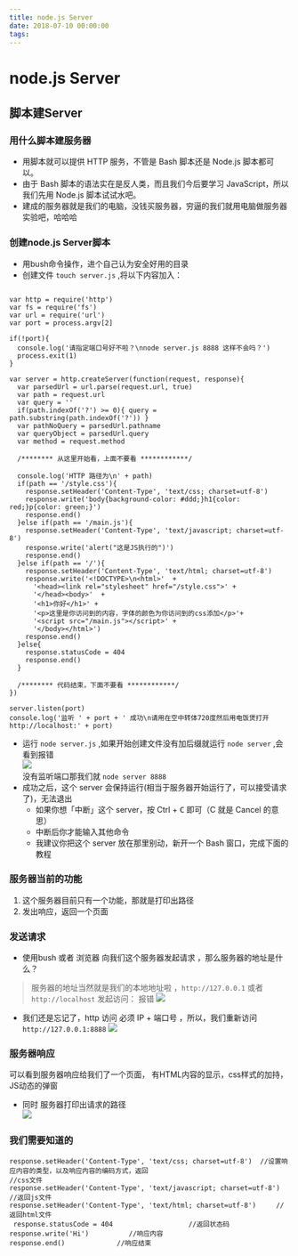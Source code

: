```yaml
---
title: node.js Server
date: 2018-07-10 00:00:00
tags: 
---
```


# node.js Server

## 脚本建Server

### 用什么脚本建服务器
- 用脚本就可以提供 HTTP 服务，不管是 Bash 脚本还是 Node.js 脚本都可以。
- 由于 Bash 脚本的语法实在是反人类，而且我们今后要学习 JavaScript，所以我们先用 Node.js 脚本试试水吧。
- 建成的服务器就是我们的电脑，没钱买服务器，穷逼的我们就用电脑做服务器实验吧，哈哈哈

### 创建node.js Server脚本
- 用bush命令操作，进个自己认为安全好用的目录
- 创建文件 `touch server.js` ,将以下内容加入：

````

var http = require('http')
var fs = require('fs')
var url = require('url')
var port = process.argv[2]

if(!port){
  console.log('请指定端口号好不啦？\nnode server.js 8888 这样不会吗？')
  process.exit(1)
}

var server = http.createServer(function(request, response){
  var parsedUrl = url.parse(request.url, true)
  var path = request.url 
  var query = ''
  if(path.indexOf('?') >= 0){ query = path.substring(path.indexOf('?')) }
  var pathNoQuery = parsedUrl.pathname
  var queryObject = parsedUrl.query
  var method = request.method

  /******** 从这里开始看，上面不要看 ************/

  console.log('HTTP 路径为\n' + path)
  if(path == '/style.css'){
    response.setHeader('Content-Type', 'text/css; charset=utf-8')
    response.write('body{background-color: #ddd;}h1{color: red;}p{color: green;}')
    response.end()
  }else if(path == '/main.js'){
    response.setHeader('Content-Type', 'text/javascript; charset=utf-8')
    response.write('alert("这是JS执行的")')
    response.end()
  }else if(path == '/'){
    response.setHeader('Content-Type', 'text/html; charset=utf-8')
    response.write('<!DOCTYPE>\n<html>'  + 
      '<head><link rel="stylesheet" href="/style.css">' +
      '</head><body>'  +
      '<h1>你好</h1>' +
      '<p>这里是你访问到的内容，字体的颜色为你访问到的css添加</p>'+
      '<script src="/main.js"></script>' +
      '</body></html>')
    response.end()
  }else{
    response.statusCode = 404
    response.end()
  }

  /******** 代码结束，下面不要看 ************/
})

server.listen(port)
console.log('监听 ' + port + ' 成功\n请用在空中转体720度然后用电饭煲打开 http://localhost:' + port)

````

- 运行 `node server.js` ,如果开始创建文件没有加后缀就运行 `node server` ,会看到报错  
	![](http://ww1.sinaimg.cn/large/006WOZytgy1fpbmpoffrjj308002aweh.jpg)  
	没有监听端口那我们就 `node server 8888`
- 成功之后，这个 server 会保持运行(相当于服务器开始运行了，可以接受请求了)，无法退出
	- 如果你想「中断」这个 server，按 <kb>Ctrl</kbd> + <kbd>C</kbd> 即可（C 就是 Cancel 的意思）
	- 中断后你才能输入其他命令
	- 我建议你把这个 server 放在那里别动，新开一个 Bash 窗口，完成下面的教程

### 服务器当前的功能
1. 这个服务器目前只有一个功能，那就是打印出路径
2. 发出响应，返回一个页面

### 发送请求
* 使用bush 或者 浏览器 向我们这个服务器发起请求 ，那么服务器的地址是什么？  
>服务器的地址当然就是我们的本地地址啦 ，`http://127.0.0.1` 或者 `http://localhost` 发起访问： 报错
![](http://ww1.sinaimg.cn/large/006WOZytgy1fpbn1ddvzmj30f70ffdg5.jpg)    
- 我们还是忘记了，http 访问 必须 IP + 端口号 ，所以，我们重新访问 `http://127.0.0.1:8888` 
![](http://ww1.sinaimg.cn/large/006WOZytgy1fpbnfc8nsaj30p505haaa.jpg)

### 服务器响应
可以看到服务器响应给我们了一个页面， 有HTML内容的显示，css样式的加持，JS动态的弹窗
- 同时 服务器打印出请求的路径  
![](http://ww1.sinaimg.cn/large/006WOZytgy1fpbnj1w33ej30bt03074h.jpg)

### 我们需要知道的
```
response.setHeader('Content-Type', 'text/css; charset=utf-8')  //设置响应内容的类型，以及响应内容的编码方式，返回                                                                  //css文件 
response.setHeader('Content-Type', 'text/javascript; charset=utf-8') //返回js文件
response.setHeader('Content-Type', 'text/html; charset=utf-8')     //返回html文件
 response.statusCode = 404                   //返回状态码
response.write('Hi')          //响应内容
response.end()             //响应结束
```